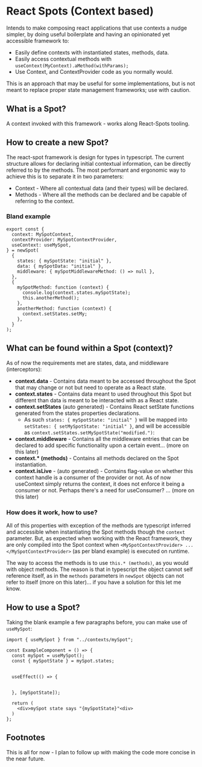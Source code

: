 # React Spots (Context based)

Intends to make composing react applications that use contexts a nudge simpler, by doing useful boilerplate and having an opinionated yet accessible framework to:

- Easily define contexts with instantiated states, methods, data.
- Easily access contextual methods with `useContext(MyContext).aMethod(withParams);`
- Use Context, and ContextProvider code as you normally would.

This is an approach that may be useful for some implementations, but is not meant to replace proper state management frameworks; use with caution.

## What is a Spot?

A context invoked with this framework - works along React-Spots tooling.

## How to create a new Spot?

The react-spot framework is design for types in typescript. The current structure allows for declaring initial contextual information, can be directly referred to by the methods. The most performant and ergonomic way to achieve this is to separate it in two parameters:

- Context - Where all contextual data (and their types) will be declared.
- Methods - Where all the methods can be declared and be capable of referring to the context.

### Bland example

```tsx
export const {
  context: MySpotContext,
  contextProvider: MySpotContextProvider,
  useContext: useMySpot,
} = newSpot(
  {
    states: { mySpotState: "initial" },
    data: { mySpotData: "initial" },
    middleware: { mySpotMiddlewareMethod: () => null },
  },
  {
    mySpotMethod: function (context) {
      console.log(context.states.mySpotState);
      this.anotherMethod();
    },
    anotherMethod: function (context) {
      context.setStates.setMy;
    },
  }
);
```

## What can be found within a Spot (context)?

As of now the requirements met are states, data, and middleware (interceptors):

- **context.data** - Contains data meant to be accessed throughout the Spot that may change or not but need to operate as a React state.
- **context.states** - Contains data meant to used throughout this Spot but different than data is meant to be interacted with as a React state.
- **context.setStates** (auto generated) - Contains React setState functions generated from the states properties declarations.
  - As such `states: { mySpotState: "initial" }` will be mapped into `setStates: { setMySpotState: "initial" }`, and will be accessible as `context.setStates.setMySpotState("modified.")`:
- **context.middleware** - Contains all the middleware entries that can be declared to add specific functionality upon a certain event... (more on this later)
- **context.\* (methods)** - Contains all methods declared on the Spot instantiation.
- **context.isLive** - (auto generated) - Contains flag-value on whether this context handle is a consumer of the provider or not. As of now useContext simply returns the context, it does not enforce it being a consumer or not. Perhaps there's a need for useConsumer? ... (more on this later)

### How does it work, how to use?

All of this properties with exception of the methods are typescript inferred and accessible when instantiating the Spot methods though the `context` parameter. But, as expected when working with the React framework, they are only compiled into the Spot context when `<MySpotContextProvider> ... </MySpotContextProvider>` (as per bland example) is executed on runtime.

The way to access the methods is to use `this.* (methods)`, as you would with object methods. The reason is that in typescript the object cannot self reference itself, as in the `methods` parameters in `newSpot` objects can not refer to itself (more on this later)... if you have a solution for this let me know.

## How to use a Spot?

Taking the blank example a few paragraphs before, you can make use of `useMySpot`:

```tsx
import { useMySpot } from "../contexts/mySpot";

const ExampleComponent = () => {
  const mySpot = useMySpot();
  const { mySpotState } = mySpot.states;


  useEffect(() => {


  }, [mySpotState]);

  return (
    <div>mySpot state says "{mySpotState}"<div>
  )
};
```

## Footnotes

This is all for now - I plan to follow up with making the code more concise in the near future.
